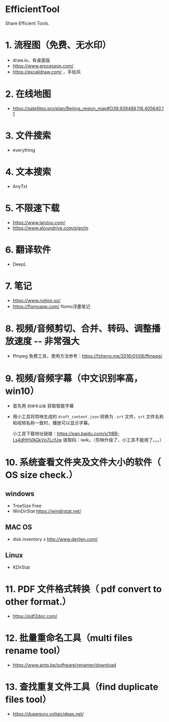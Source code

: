 # EfficientTool
Share Efficient Tools.

# 1. 流程图（免费、无水印）
- draw.io，有桌面版
- https://www.processon.com/
- https://excalidraw.com/ ，手绘风

# 2. 在线地图
- https://satellites.pro/plan/Beijing_region_map#O39.939488,116.405640,11

# 3. 文件搜索
- everything

# 4. 文本搜索
- AnyTxt

# 5. 不限速下载
- https://www.lanzou.com/
- https://www.aliyundrive.com/sign/in

# 6. 翻译软件
- DeepL

# 7. 笔记
- https://www.notion.so/
- https://flomoapp.com/ flomo浮墨笔记

# 8. 视频/音频剪切、合并、转码、调整播放速度 -- 非常强大
- ffmpeg 免费工具，使用方法参考：https://fzheng.me/2016/01/08/ffmpeg/

# 9. 视频/音频字幕（中文识别率高，win10）
- 首先用 `剪映专业版` 获取智能字幕
- 用小工具将剪映生成的 `draft_content.json` 转换为 `.srt` 文件，`srt` 文件名称和视频名称一致时，播放可以显示字幕。

  小工具下载地址链接：https://pan.baidu.com/s/1tBB-Ls4dHHVAGkVp7LcfJw  提取码：iwik。（剪映升级了，小工具不能用了。。。）
  
# 10. 系统查看文件夹及文件大小的软件（ OS size check.）

## windows
- TreeSize Free
- WinDirStat https://windirstat.net/

## MAC OS
- disk inventory x http://www.derlien.com/

## Linux
- KDirStat

# 11. PDF 文件格式转换（ pdf convert to other format.）
- https://pdf2doc.com/

# 12. 批量重命名工具（multi files rename tool）
- https://www.antp.be/software/renamer/download

# 13. 查找重复文件工具（find duplicate files tool）
- https://dupeguru.voltaicideas.net/












